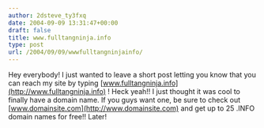 ```yaml
---
author: 2dsteve_ty3fxq
date: 2004-09-09 13:31:47+00:00
draft: false
title: www.fulltangninja.info
type: post
url: /2004/09/09/wwwfulltangninjainfo/
---
```


Hey everybody! I just wanted to leave a short post letting you know that you can reach my site by typing [www.fulltangninja.info](http://www.fulltangninja.info) ! Heck yeah!! I just thought it was cool to finally have a domain name. If you guys want one, be sure to check out [www.domainsite.com](http://www.domainsite.com) and get up to 25 .INFO domain names for free!! Later!

